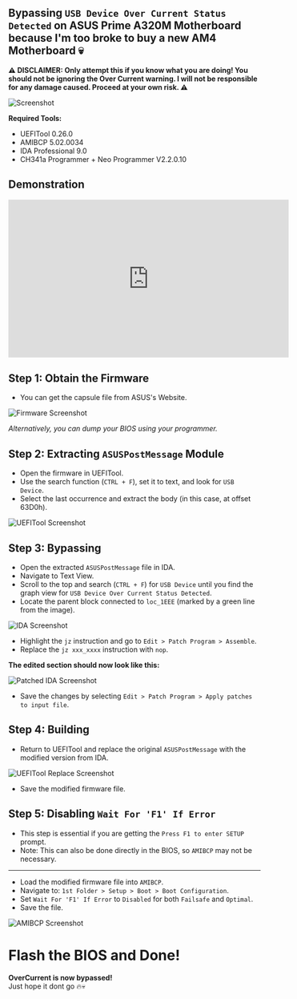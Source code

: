<h2>Bypassing <code>USB Device Over Current Status Detected</code> on ASUS Prime A320M Motherboard because I'm too broke to buy a new AM4 Motherboard 💀</h2>

<p><strong>⚠️ DISCLAIMER: Only attempt this if you know what you are doing! You should not be ignoring the Over Current warning. I will not be responsible for any damage caused. Proceed at your own risk. ⚠️</strong></p>

<p><img src="https://github.com/user-attachments/assets/a87112d4-5f1c-4ebe-a00c-9402e60d15f5" alt="Screenshot"></p>

<p><strong>Required Tools:</strong></p>
<ul>
    <li>UEFITool 0.26.0</li>
    <li>AMIBCP 5.02.0034</li>
    <li>IDA Professional 9.0</li>
    <li>CH341a Programmer + Neo Programmer V2.2.0.10</li>
</ul>

<h2>Demonstration</h2>
<iframe width="560" height="315" src="https://www.youtube.com/embed/LvnMYoSHQWo?si=XEf_3ZAl1Te3sY2E" title="YouTube video player" frameborder="0" allow="accelerometer; autoplay; clipboard-write; encrypted-media; gyroscope; picture-in-picture; web-share" referrerpolicy="strict-origin-when-cross-origin" allowfullscreen></iframe>

<h2>Step 1: Obtain the Firmware</h2>
<ul>
    <li>You can get the capsule file from ASUS's Website.</li>
</ul>
<p><img src="https://github.com/user-attachments/assets/f09d91ea-d121-40a9-aae0-8acc8cecf23f" alt="Firmware Screenshot"></p>
<p><em>Alternatively, you can dump your BIOS using your programmer.</em></p>

<h2>Step 2: Extracting <code>ASUSPostMessage</code> Module</h2>
<ul>
    <li>Open the firmware in UEFITool.</li>
    <li>Use the search function (<code>CTRL + F</code>), set it to text, and look for <code>USB Device</code>.</li>
    <li>Select the last occurrence and extract the body (in this case, at offset 63D0h).</li>
</ul>
<p><img src="https://github.com/user-attachments/assets/e3ec1ebb-9e10-41e9-be47-86e56c3c6272" alt="UEFITool Screenshot"></p>

<h2>Step 3: Bypassing</h2>
<ul>
    <li>Open the extracted <code>ASUSPostMessage</code> file in IDA.</li>
    <li>Navigate to Text View.</li>
    <li>Scroll to the top and search (<code>CTRL + F</code>) for <code>USB Device</code> until you find the graph view for <code>USB Device Over Current Status Detected</code>.</li>
    <li>Locate the parent block connected to <code>loc_1EEE</code> (marked by a green line from the image).</li>
</ul>
<p><img src="https://github.com/user-attachments/assets/b5d282f3-cc67-4509-b6ed-bfc641ead499" alt="IDA Screenshot"></p>
<ul>
    <li>Highlight the <code>jz</code> instruction and go to <code>Edit &gt; Patch Program &gt; Assemble</code>.</li>
    <li>Replace the <code>jz xxx_xxxx</code> instruction with <code>nop</code>.</li>
</ul>
<p><strong>The edited section should now look like this:</strong></p>
<p><img src="https://github.com/user-attachments/assets/b6415cc1-a828-4730-9cfe-5c6f43eb4861" alt="Patched IDA Screenshot"></p>
<ul>
    <li>Save the changes by selecting <code>Edit &gt; Patch Program &gt; Apply patches to input file</code>.</li>
</ul>

<h2>Step 4: Building</h2>
<ul>
    <li>Return to UEFITool and replace the original <code>ASUSPostMessage</code> with the modified version from IDA.</li>
</ul>
<p><img src="https://github.com/user-attachments/assets/83ca8d81-d635-47ea-baac-4015393849f2" alt="UEFITool Replace Screenshot"></p>
<ul>
    <li>Save the modified firmware file.</li>
</ul>

<h2>Step 5: Disabling <code>Wait For 'F1' If Error</code></h2>
<ul>
    <li>This step is essential if you are getting the <code>Press F1 to enter SETUP</code> prompt.</li>
    <li>Note: This can also be done directly in the BIOS, so <code>AMIBCP</code> may not be necessary.</li>
</ul>
<hr>
<ul>
    <li>Load the modified firmware file into <code>AMIBCP</code>.</li>
    <li>Navigate to: <code>1st Folder &gt; Setup &gt; Boot &gt; Boot Configuration</code>.</li>
    <li>Set <code>Wait For 'F1' If Error</code> to <code>Disabled</code> for both <code>Failsafe</code> and <code>Optimal</code>.</li>
    <li>Save the file.</li>
</ul>
<p><img src="https://github.com/user-attachments/assets/fd3dd66d-0f28-47ef-8e51-1421f503fc98" alt="AMIBCP Screenshot"></p>

<h1>Flash the BIOS and Done!</h1>
<p><strong>OverCurrent is now bypassed!</strong><br>
Just hope it dont go <span>🔥💀</span></p>
